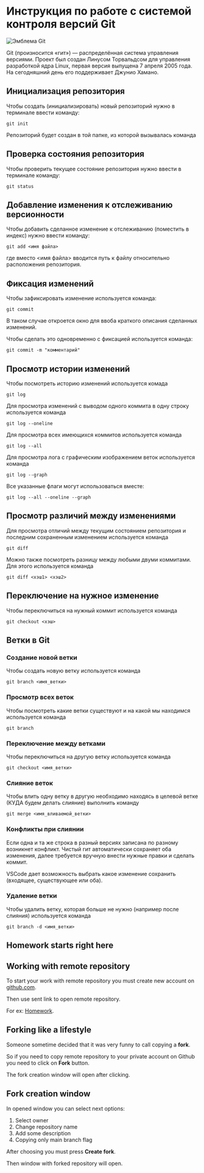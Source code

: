 # **Инструкция по работе с системой контроля версий Git**

![Эмблема Git](git.jpg)

Git (произносится «гит») — распределённая система управления версиями. Проект был создан Линусом Торвальдсом для управления разработкой ядра Linux, первая версия выпущена 7 апреля 2005 года. На сегодняшний день его поддерживает Джунио Хамано.

## Инициализация репозитория

Чтобы создать (инициализировать) новый репозиторий нужно в терминале ввести команду:

    git init

Репозиторий будет создан в той папке, из которой вызывалась команда

## Проверка состояния репозитория

Чтобы проверить текущее состояние репозитория нужно ввести в терминале команду:

    git status

## Добавление изменения к отслеживанию версионности

Чтобы добавить сделанное изменение к отслеживанию (поместить в индекс) нужно ввести команду:

    git add <имя файла>

где вместо <имя файла> вводится путь к файлу относительно расположения репозитория.

## Фиксация изменений

Чтобы зафиксировать изменение используется команда:

    git commit

В таком случае откроется окно для ввоба краткого описания сделанных изменений.

Чтобы сделать это одновременно с фиксацией используется команда:

    git commit -m "комментарий"

## Просмотр истории изменений

Чтобы посмотреть историю изменений используется комада

    git log

Для просмотра изменений с выводом одного коммита в одну строку используется команда

    git log --oneline

Для просмотра всех имеющихся коммитов используется команда

    git log --all

Для просмотра лога с графическим изображением веток используется команда

    git log --graph

Все указанные флаги могут использоваться вместе:

    git log --all --oneline --graph

## Просмотр различий между изменениями

Для просмотра отличий между текущим состоянием репозитория и последним сохраненным изменением используется команда

    git diff

Можно также посмотреть разницу между любыми двуми коммитами. Для этого используется команда

    git diff <хэш1> <хэш2>

## Переключение на нужное изменение

Чтобы переключиться на нужный коммит используется команда

    git checkout <хэш>

## Ветки в Git

### Создание новой ветки

Чтобы создать новую ветку используется команда

    git branch <имя_ветки>

### Просмотр всех веток

Чтобы посмотреть какие ветки существуют и на какой мы находимся используется команда

    git branch

### Переключение между ветками

Чтобы переключиться на другую ветку используется команда

    git checkout <имя_ветки>

### Слияние веток

Чтобы влить одну ветку в другую необходимо находясь в целевой ветке (КУДА будем делать слияние) выполнить команду

    git merge <имя_вливаемой_ветки>

### Конфликты при слиянии

Если одна и та же строка в разный версиях записана по разному возникнет конфликт.
Чистый гит автоматически сохраняет оба изменения, далее требуется вручную внести нужные правки и сделать коммит.

VSСode дает возможность выбрать какое изменение сохранить (входящее, существующее или оба).

### Удаление ветки

Чтобы удалить ветку, которая больше не нужно (например после слияния) используется команда

    git branch -d <имя_ветки>

## Homework starts right here

## Working with remote repository

To start your work with remote repository you must create new account on [github.com](https://github.com/).

Then use sent link to open remote repository. 

For ex:
[Homework](https://github.com/cheklinim/seminar3_HW).

## Forking like a lifestyle

Someone sometime decided that it was very funny to call copying a **fork**. 

So if you need to copy remote repository to your private account on Github you need to click on **Fork** button.

The fork creation window will open after clicking.

## Fork creation window

In opened window you can select next options:

1. Select owner
2. Change repository name
3. Add some description
4. Copying only main branch flag

After choosing you must press **Create fork**.

Then window with forked repository will open.